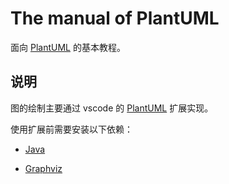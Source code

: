 # The manual of PlantUML

面向 [PlantUML](https://plantuml.com/zh/) 的基本教程。

## 说明

图的绘制主要通过 vscode 的 [PlantUML](https://marketplace.visualstudio.com/items?itemName=jebbs.plantuml) 扩展实现。

使用扩展前需要安装以下依赖：

+ [Java](https://java.com/en/download/)

+ [Graphviz](https://graphviz.org/download/)
